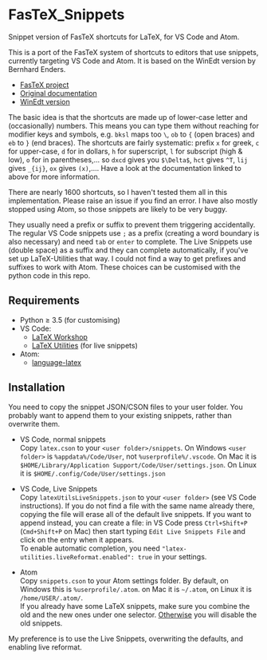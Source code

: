 # FasTeX_Snippets
Snippet version of FasTeX shortcuts for LaTeX, for VS Code and Atom.

This is a port of the FasTeX system of shortcuts to editors that use snippets, 
currently targeting VS Code and Atom.
It is based on the WinEdt version by Bernhard Enders.

- [FasTeX project](http://www.cds.caltech.edu/~fastex/fastex.html)
- [Original documentation](http://www.cds.caltech.edu/~fastex/fastex_docs.html)
- [WinEdt version](http://www.winedt.org/macros/latex/FasTeX.html)

The basic idea is that the shortcuts are made up of lower-case letter and (occasionally) numbers.
This means you can type them without reaching for modifier keys and symbols, 
e.g. `bksl` maps too `\`, `ob` to `{` (open braces) and `eb` to `}` (end braces).
The shortcuts are fairly systematic: prefix `x` for greek, `c` for upper-case, `d` for in dollars,
`h` for superscript, `l` for subscript (high & low), `o` for in parentheses,...
so `dxcd` gives you `$\Delta$`, `hct` gives `^T`, `lij` gives `_{ij}`, `ox` gives `(x)`,....
Have a look at the documentation linked to above for more information.

There are nearly 1600 shortcuts, so I haven't tested them all in this implementation.
Please raise an issue if you find an error.
I have also mostly stopped using Atom, so those snippets are likely to be very buggy.

They usually need a prefix or suffix to prevent them triggering accidentally.
The regular VS Code snippets use `;` as a prefix (creating a word boundary is also necessary) and need `tab` or `enter` to complete.
The Live Snippets use `  ` (double space) as a suffix and they can complete automatically, if you've set up LaTeX-Utilities that way.
I could not find a way to get prefixes and suffixes to work with Atom.
These choices can be customised with the python code in this repo.

## Requirements

- Python ≥ 3.5 (for customising)
- VS Code:
  - [LaTeX Workshop](https://marketplace.visualstudio.com/items?itemName=James-Yu.latex-workshop)
  - [LaTeX Utilities](https://marketplace.visualstudio.com/items?itemName=tecosaur.latex-utilities) (for live snippets)
- Atom:
  - [language-latex](https://atom.io/packages/language-latex)

## Installation

You need to copy the snippet JSON/CSON files to your user folder.
You probably want to append them to your existing snippets, rather than overwrite them.

- VS Code, normal snippets  
Copy `latex.cson` to your `<user folder>/snippets`.
On Windows `<user folder>` is `%appdata%/Code/User`, not `%userprofile%/.vscode`.
On Mac it is `$HOME/Library/Application Support/Code/User/settings.json`.
On Linux it is `$HOME/.config/Code/User/settings.json`

- VS Code, Live Snippets  
Copy `latexUtilsLiveSnippets.json` to your `<user folder>` (see VS Code instructions).
If you do not find a file with the same name already there, copying the file will erase all of the default live snippets.
If you want to append instead, you can create a file: in VS Code press `Ctrl+Shift+P` (`Cmd+Shift+P` on Mac) then start typing `Edit Live Snippets File` and click on the entry when it appears.  
To enable automatic completion, you need `"latex-utilities.liveReformat.enabled": true` in your settings.

- Atom  
Copy `snippets.cson` to your Atom settings folder.
By default, on Windows this is `%userprofile/.atom`. 
on Mac it is `~/.atom`,
on Linux it is `/home/USER/.atom/`.  
If you already have some LaTeX snippets, make sure you combine the old and the new ones under one selector.
[Otherwise](https://flight-manual.atom.io/using-atom/sections/basic-customization/) you will disable the old snippets.

My preference is to use the Live Snippets, overwriting the defaults, and enabling live reformat.
